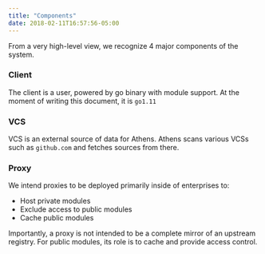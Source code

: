 ```yaml
---
title: "Components"
date: 2018-02-11T16:57:56-05:00
---
```


From a very high-level view, we recognize 4 major components of the system.

### Client

The client is a user, powered by go binary with module support. At the moment of writing this document, it is `go1.11`

### VCS

VCS is an external source of data for Athens. Athens scans various VCSs such as `github.com` and fetches sources from there.

### Proxy

We intend proxies to be deployed primarily inside of enterprises to:

* Host private modules
* Exclude access to public modules
* Cache public modules

Importantly, a proxy is not intended to be a complete mirror of an upstream registry. For public modules, its role is to cache and provide access control.
